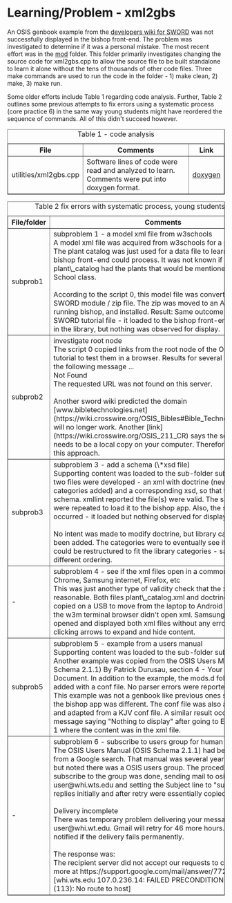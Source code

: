 # Learning/Problem - xml2gbs

An OSIS genbook example from the [developers wiki for SWORD](https://wiki.crosswire.org/Main_Page) was not successfully displayed in the bishop front-end. The problem was investigated to determine if it was a personal mistake. The most recent effort was in the [mod](https://github.com/sword-2/sword-wiki/tree/master/docs/CDE/CP-Computational_Problems/utilities/xml2gbs/mod) folder. This folder primarily investigates changing the source code for xml2gbs.cpp to allow the source file to be built standalone to learn it alone without the tens of thousands of other code files. Three make commands are used to run the code in the folder - 1) make clean, 2) make, 3) make run.


Some older efforts include Table 1 regarding code analysis. Further, Table 2 outlines some previous attempts to fix errors using a systematic process (core practice 6) in the same way young students might have reordered the sequence of commands. All of this didn't succeed however.


<table border=1><caption>Table 1 - code analysis</caption>
<tr><th>File</th><th>Comments</th><th>Link</th></tr>
<tr>
	<td>utilities/xml2gbs.cpp</td>
	<td>Software lines of code were read and analyzed to learn. Comments were put into doxygen format.</td>
	<td><a href="https://sword-2.github.io/sword-wiki/CDE/CP-Computational_Problems/utilities/xml2gbs/html_/index.html">doxygen</a></td>
</tr>
</table>

<table border=1><caption>Table 2 fix errors with systematic process, young students trial and error</caption>
<tr><th>File/folder</th><th>Comments</th><th>Link</th></tr>
<tr>
	<td>subprob1</td>
	<td>subproblem 1 - a model xml file from w3schools
	<br>A model xml file was acquired from w3schools for a <a href="https://www.w3schools.com/xml/xml_examples.asp">plant catalog</a>. The plant catalog was just used for a data file to learn what the bishop front-end could process. It was not known if the plant\_catalog had the plants that would be mentioned in a High School class. 
	<br><br>According to the script 0, this model file was converted to a SWORD module / zip file. The zip was moved to an Android device running bishop, and installed. Result: Same outcome as the SWORD tutorial file - it loaded to the bishop front-end, was listed in the library, but nothing was observed for display.
	</td>
	<td>-</td>
</tr>

<tr>
	<td>subprob2</td>
	<td>investigate root node
		<br>The script 0 copied links from the root node of the OSIS Genbook tutorial to test them in a browser. Results for several links produced the following message ... 
		<br>Not Found
		<br>The requested URL was not found on this server.
		<br><br>Another sword wiki predicted the domain [www.bibletechnologies.net](https://wiki.crosswire.org/OSIS_Bibles#Bible_Technologies_Group) will no longer work. Another [link](https://wiki.crosswire.org/OSIS_211_CR) says the schema now needs to be a local copy on your computer. Therefore, piece 3 tries this approach.
	</td>
	<td>-</td>
</tr>


<tr>
	<td>subprob3</td>
	<td>subproblem 3 - add a schema (\*xsd file)
		<br>Supporting content was loaded to the sub-folder subprob3. Here, two files were developed - an xml with doctrine (new library categories added) and a corresponding xsd, so that there was a schema. xmllint reported the file(s) were valid. The same steps were repeated to load it to the bishop app. Also, the same result occurred - it loaded but nothing observed for display. 
		<br><br>No intent was made to modify doctrine, but library categories had been added. The categories were to eventually see if the doctrine could be restructured to fit the library categories - same text different ordering.
	</td>
	<td>-</td>
</tr>

<tr>
	<td>-</td>
	<td>subproblem 4 - see if the xml files open in a common browser - Chrome, Samsung internet, Firefox, etc
	<br>This was just another type of validity check that the xml files were reasonable. Both files plant\_catalog.xml and doctrineFcc.xml were copied on a USB to move from the laptop to Android tablet since the w3m terminal browser didn't open xml. Samsung internet opened and displayed both xml files without any errors and allowed clicking arrows to expand and hide content.
	</td>
	<td>-</td>
</tr>

<tr>
	<td>subprob5</td>
	<td>subproblem 5 - example from a users manual
	<br>Supporting content was loaded to the sub-folder subprob5. Another example was copied from the OSIS Users Manual (OSIS Schema 2.1.1) By Patrick Durusau, section 4 - Your first OSIS Document. In addition to the example, the mods.d folder was added with a conf file. No parser errors were reported by xmllint. This example was not a genbook like previous ones so the menu in the bishop app was different. The conf file was also a little different and adapted from a KJV conf file. A similar result occurred - a message saying "Nothing to display" after going to Esther chapter 1 where the content was in the xml file.
	</td>
	<td>-</td>
</tr>

<tr>
	<td>-</td>
	<td>subproblem 6 - subscribe to users group for human help
	<br>The OSIS Users Manual (OSIS Schema 2.1.1) had been acquired from a Google search. That manual was several years old (2006), but noted there was a OSIS users group. The procedure to subscribe to the group was done, sending mail to osis-user@whi.wts.edu and setting the Subject line to "subscribe". The replies initially and after retry were essentially copied below:
	<br><br>Delivery incomplete
	<br>There was temporary problem delivering your message to osis-user@whi.wt.edu. Gmail will retry for 46 more hours. You'll be notified if the delivery fails permanently.
	<br><br>The response was:
	<br>The recipient server did not accept our requests to connect. Learn more at https://support.google.com/mail/answer/7720 [whi.wts.edu 107.0.236.14: FAILED PRECONDITION: connect error (113): No route to host]
	</td>
	<td>-</td>
</tr>
</table>

